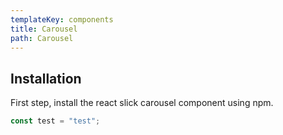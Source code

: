 ```yaml
---
templateKey: components
title: Carousel
path: Carousel
---
```

## Installation

First step, install the react slick carousel component using npm.

```js
const test = "test";
```
